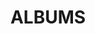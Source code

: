 ---
layout: album_gallery
resource: facebook
title: "ALBUMS"
description: "archive"
active: gallery
header-img: "img/gallery-bg.jpg"
images:

- image_path: /vay_dai/1/719029686936291_396730139_719029683602958_8953762252888168655_n.jpg
  gallery-folder: /gallery/vay_dai/1/
  gallery-name: 1
  gallery-date: February 2025
- image_path: /vay_dai/2/926184286220829_461715827_926186729553918_493988020362254534_n.jpg
  gallery-folder: /gallery/vay_dai/2/
  gallery-name: 2
  gallery-date: February 2025
- image_path: /vay_dai/3/933956455443612_457126375_900677545438170_6663530224436041652_n.jpg
  gallery-folder: /gallery/vay_dai/3/
  gallery-name: 3
  gallery-date: February 2025
- image_path: /vay_dai/4/898547475651177_456705971_898547478984510_6231104882875601282_n.jpg
  gallery-folder: /gallery/vay_dai/4/
  gallery-name: 4
  gallery-date: February 2025
- image_path: /vay_dai/5/985486220290635_471225638_985486643623926_9183223627821121511_n.jpg
  gallery-folder: /gallery/vay_dai/5/
  gallery-name: 5
  gallery-date: February 2025
- image_path: /vay_dai/6/949017403937517_465152543_949017617270829_3177386057237837639_n.jpg
  gallery-folder: /gallery/vay_dai/6/
  gallery-name: 6
  gallery-date: February 2025
- image_path: /vay_dai/7/922972696541988_461279519_922972993208625_7860929775282106833_n.jpg
  gallery-folder: /gallery/vay_dai/7/
  gallery-name: 7
  gallery-date: February 2025
- image_path: /vay_dai/8/934648168707774_462902105_934650502040874_8571426218334246947_n.jpg
  gallery-folder: /gallery/vay_dai/8/
  gallery-name: 8
  gallery-date: February 2025
- image_path: /vay_dai/9/779844407521485_426422556_779845400854719_300540583655330205_n.jpg
  gallery-folder: /gallery/vay_dai/9/
  gallery-name: 9
  gallery-date: February 2025
---